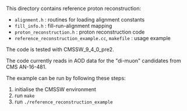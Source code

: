 This directory contains reference proton reconstruction:
 * `alignment.h` : routines for loading alignment constants
 * `fill_info.h` : fill-run-alignment mapping
 * `proton_reconstruction.h` : proton reconstruction code
 * `reference_reconstruction_example.cc`, `makefile` : usage example

The code is tested with CMSSW_9_4_0_pre2.

The code currently reads in AOD data for the "di-muon" candidates from CMS AN-16-481.

The example can be run by following these steps:
 1. initialise the CMSSW environment
 1. run `make`
 1. run `./reference_reconstruction_example`
